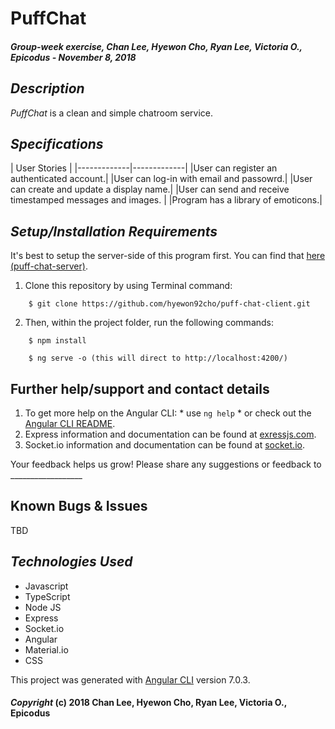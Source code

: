 # PuffChat
##### Group-week exercise, Chan Lee, Hyewon Cho, Ryan Lee, Victoria O., Epicodus - November 8, 2018


## *Description*
_PuffChat_ is a clean and simple chatroom service.


## *Specifications*
| User Stories |
|-------------|-------------|
|User can register an authenticated account.|
|User can log-in with email and passowrd.|
|User can create and update a display name.|
|User can send and receive timestamped messages and images. |
|Program has a library of emoticons.|


## *Setup/Installation Requirements*
It's best to setup the server-side of this program first. You can find that [here (puff-chat-server)](https://github.com/hyewon92cho/puff-chat-server.git).

1. Clone this repository by using Terminal command:
```
    $ git clone https://github.com/hyewon92cho/puff-chat-client.git
```
2. Then, within the project folder, run the following commands:
```
    $ npm install
```
```
    $ ng serve -o (this will direct to http://localhost:4200/)
```

## Further help/support and contact details
1. To get more help on the Angular CLI:
        *  use `ng help`
        * or check out the [Angular CLI README](https://github.com/angular/angular-cli/blob/master/README.md).
2. Express information and documentation can be found at [exressjs.com](https://expressjs.com/).
3. Socket.io information and documentation can be found at [socket.io](https://socket.io/).

Your feedback helps us grow! Please share any suggestions or feedback to __________________


## Known Bugs & Issues
TBD


## *Technologies Used*
* Javascript
* TypeScript
* Node JS
* Express
* Socket.io
* Angular
* Material.io
* CSS

This project was generated with [Angular CLI](https://github.com/angular/angular-cli) version 7.0.3.

#### *Copyright* (c) 2018 Chan Lee, Hyewon Cho, Ryan Lee, Victoria O., Epicodus